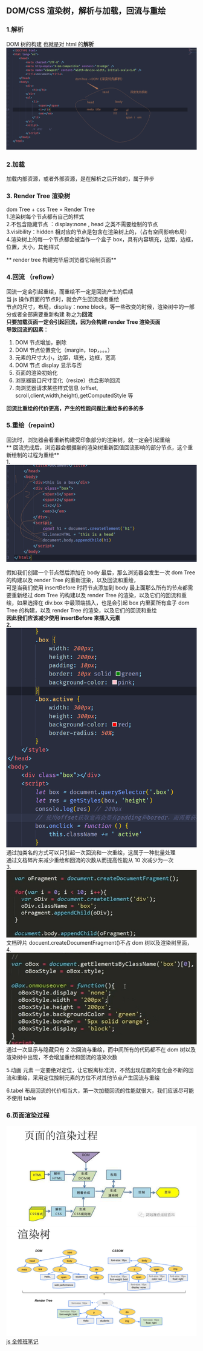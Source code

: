 ## DOM/CSS 渲染树，解析与加载，回流与重绘

### 1.解析

DOM 树的构建 也就是对 html 的**解析**<br />![image.png](./images/render1.png)

### 2.加载

加载内部资源，或者外部资源，是在解析之后开始的，属于异步

### 3. Render Tree 渲染树

dom Tree + css Tree = Render Tree<br />1.渲染树每个节点都有自己的样式<br />2.不包含隐藏节点 ：display:none , head 之类不需要绘制的节点<br />3.visibility：hidden 相对应的节点是包含在渲染树上的，（占有空间影响布局）<br />4.渲染树上的每一个节点都会被当作一个盒子 box，具有内容填充，边距，边框，位置，大小，其他样式

** render tree 构建完毕后浏览器它绘制页面**

### 4.回流 （reflow）

回流一定会引起重绘，而重绘不一定是回流产生的后续<br />当 js 操作页面的节点时，就会产生回流或者重绘<br />节点的尺寸，布局，display：none block，等一些改变的时候，渲染树中的一部分或者全部需要重新构建 称之为**回流**<br />**只要加载页面一定会引起回流，因为会构建 render Tree 渲染页面**<br />**导致回流的因素**：

1. DOM 节点增加，删除
2. DOM 节点位置变化（margin，top，。。。）
3. 元素的尺寸大小，边距，填充，边框，宽高
4. DOM 节点 display 显示与否
5. 页面的渲染初始化
6. 浏览器窗口尺寸变化（resize）也会影响回流
7. 向浏览器请求某些样式信息 (offset, scroll,client,width,height),getComputedStyle 等

**回流比重绘的代价更高，产生的性能问题比重绘多的多的多**

### 5.重绘（repaint）

回流时，浏览器会看重新构建受印象部分的渲染树，就一定会引起重绘<br />** 回流完成后，浏览器会根据新的渲染树重新回值回流影响的部分节点，这个重新绘制的过程为重绘**<br />1.<br />![image.png](./images/render2.png)

假如我们创建一个节点然后添加在 body 最后，那么浏览器会发生一次 dom Tree 的构建以及 render Tree 的重新渲染，以及回流和重绘，<br />可是当我们使用 insertBefore 时将节点添加到 body 最上面那么所有的节点都需要重新经过 dom Tree 的构建以及 render Tree 的渲染，以及它们的回流和重绘，如果选择在 div.box 中最顶端插入，也是会引起 box 内里面所有盒子 dom Tree 的构建，以及 render Tree 的渲染，以及它们的回流和重绘<br />**因此我们应该减少使用 insertBefore 来插入元素**<br />**2.**<br />![image.png](./images/render3.png)<br />通过加类名的方式可以只引起一次回流和一次重绘，这属于一种批量处理<br />通过文档碎片来减少重绘和回流的次数从而提高性能从 10 次减少为一次<br />3.<br />![image.png](./images/render4.png)<br />文档碎片 docuent.createDocumentFragment()不占 dom 树以及渲染树里面，<br />4.<br />![image.png](./images/render5.png)<br />通过一次显示与隐藏只有 2 次回流与重绘，而中间所有的代码都不在 dom 树以及渲染树中出现，不会增加重绘和回流的渲染次数

5.动画 元素 一定要绝对定位，让它脱离标准流，不然出现位置的变化会不断的回流和重绘，采用定位控制元素的方位不对其他节点产生回流与重绘

6.tabel 布局回流的代价相当大，第一次加载回流的性能就很大，我们应该尽可能不使用 table

### 6.页面渲染过程

![image.png](./images/render6.png)<br />![image.png](./images/render7.png)<br />[js 全修班笔记](https://blog.csdn.net/qq_42647547/category_11206026.html)
